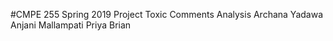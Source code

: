 #CMPE 255 Spring 2019 Project 
Toxic Comments Analysis
Archana Yadawa 
Anjani Mallampati 
Priya 
Brian 